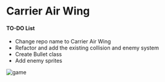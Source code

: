 Carrier Air Wing
=========

<h4>TO-DO List</h4>
<ul>
  <li>Change repo name to Carrier Air Wing</li>
  <li>Refactor and add the existing collision and enemy system</li>
  <li>Create Bullet class</li>
  <li>Add enemy sprites</li>
</ul>

<img src="http://upload.wikimedia.org/wikipedia/en/0/0f/Carrier_Airwing_game_flyer.png" alt="game" />
